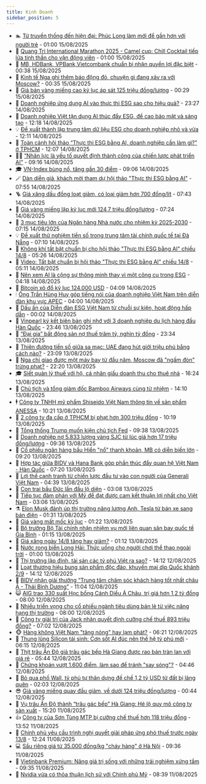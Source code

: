 ```yaml
---
title: Kinh Doanh
sidebar_position: 5
---
```


<!-- dantri-kinh-doanh:START -->
- 🏊 [Từ truyền thống đến hiện đại: Phúc Long làm mới để gần hơn với người trẻ](https://dantri.com.vn/kinh-doanh/tu-truyen-thong-den-hien-dai-phuc-long-lam-moi-de-gan-hon-voi-nguoi-tre-20250814230951372.htm) - 01:00 15/08/2025
- 🦆 [Quang Tri International Marathon 2025 - Camel cup: Chill Cocktail tiếp lửa tinh thần cho vận động viên](https://dantri.com.vn/kinh-doanh/quang-tri-international-marathon-2025-camel-cup-chill-cocktail-tiep-lua-tinh-than-cho-van-dong-vien-20250814185425710.htm) - 01:00 15/08/2025
- 🦄 [MB, HDBank, VPBank,Vietcombank chuẩn bị nhận quyền lợi đặc biệt](https://dantri.com.vn/kinh-doanh/mb-hdbank-vpbankvietcombank-chuan-bi-nhan-quyen-loi-dac-biet-20250814143718711.htm) - 00:38 15/08/2025
- 🌝 [Kinh tế Nga ghi thêm báo động đỏ, chuyện gì đang xảy ra với Moscow?](https://dantri.com.vn/kinh-doanh/kinh-te-nga-ghi-them-bao-dong-do-chuyen-gi-dang-xay-ra-voi-moscow-20250814180551884.htm) - 00:35 15/08/2025
- 💃 [Giá bán vàng miếng cao kỷ lục áp sát 125 triệu đồng/lượng](https://dantri.com.vn/kinh-doanh/gia-ban-vang-mieng-cao-ky-luc-ap-sat-125-trieu-dongluong-20250815065504312.htm) - 00:29 15/08/2025
- 🦏 [Doanh nghiệp ứng dụng AI vào thực thi ESG sao cho hiệu quả?](https://dantri.com.vn/kinh-doanh/doanh-nghiep-ung-dung-ai-vao-thuc-thi-esg-sao-cho-hieu-qua-20250814194106098.htm) - 23:27 14/08/2025
- 🦩 [Doanh nghiệp Việt tận dụng AI thúc đẩy ESG, đề cao bảo mật và sáng tạo](https://dantri.com.vn/kinh-doanh/doanh-nghiep-viet-tan-dung-ai-thuc-day-esg-de-cao-bao-mat-va-sang-tao-20250814161236138.htm) - 12:18 14/08/2025
- 💡 [Đề xuất thành lập trung tâm dữ liệu ESG cho doanh nghiệp nhỏ và vừa](https://dantri.com.vn/kinh-doanh/de-xuat-thanh-lap-trung-tam-du-lieu-esg-cho-doanh-nghiep-nho-va-vua-20250814174735890.htm) - 12:11 14/08/2025
- 🌊 [Toàn cảnh hội thảo “Thực thi ESG bằng AI, doanh nghiệp cần làm gì?” ở TPHCM](https://dantri.com.vn/kinh-doanh/toan-canh-hoi-thao-thuc-thi-esg-bang-ai-doanh-nghiep-can-lam-gi-o-tphcm-20250814185240202.htm) - 12:07 14/08/2025
- 🧑‍💻 [“Nhân lực là yếu tố quyết định thành công của chiến lược phát triển AI”](https://dantri.com.vn/kinh-doanh/nhan-luc-la-yeu-to-quyet-dinh-thanh-cong-cua-chien-luoc-phat-trien-ai-20250814153511441.htm) - 09:16 14/08/2025
- 🎓 [VN-Index bùng nổ, tăng gần 30 điểm](https://dantri.com.vn/kinh-doanh/vn-index-bung-no-tang-gan-30-diem-20250814152423015.htm) - 09:06 14/08/2025
- 🪄 [Dàn diễn giả, khách mời tham dự hội thảo &quot;Thực thi ESG bằng AI&quot;](https://dantri.com.vn/kinh-doanh/dan-dien-gia-khach-moi-tham-du-hoi-thao-thuc-thi-esg-bang-ai-20250814142526067.htm) - 07:55 14/08/2025
- 🪜 [Giá xăng dầu đồng loạt giảm, có loại giảm hơn 700 đồng/lít](https://dantri.com.vn/kinh-doanh/gia-xang-dau-dong-loat-giam-co-loai-giam-hon-700-donglit-20250814143001301.htm) - 07:43 14/08/2025
- 🦄 [Giá vàng miếng lập kỷ lục mới 124,7 triệu đồng/lượng](https://dantri.com.vn/kinh-doanh/gia-vang-mieng-lap-ky-luc-moi-1247-trieu-dongluong-20250814001829917.htm) - 07:24 14/08/2025
- 💯 [3 mục tiêu lớn của Ngân hàng Nhà nước cho nhiệm kỳ 2025-2030](https://dantri.com.vn/kinh-doanh/3-muc-tieu-lon-cua-ngan-hang-nha-nuoc-cho-nhiem-ky-2025-2030-20250814130450685.htm) - 07:15 14/08/2025
- 💡 [Đề xuất thử nghiệm tiền số trong trung tâm tài chính quốc tế tại Đà Nẵng](https://dantri.com.vn/kinh-doanh/de-xuat-thu-nghiem-tien-so-trong-trung-tam-tai-chinh-quoc-te-tai-da-nang-20250814140431574.htm) - 07:10 14/08/2025
- 🧰 [Không khí tất bật chuẩn bị cho hội thảo &quot;Thực thi ESG bằng AI&quot; chiều 14/8](https://dantri.com.vn/kinh-doanh/khong-khi-tat-bat-chuan-bi-cho-hoi-thao-thuc-thi-esg-bang-ai-chieu-148-20250814121040689.htm) - 05:26 14/08/2025
- 🎊 [Video: Tất bật chuẩn bị hội thảo &quot;Thực thi ESG bằng AI&quot; chiều 14/8](https://dantri.com.vn/kinh-doanh/video-tat-bat-chuan-bi-hoi-thao-thuc-thi-esg-bang-ai-chieu-148-20250814115918101.htm) - 05:11 14/08/2025
- 🔭 [Nên xem AI là cộng sự thông minh thay vì một công cụ trong ESG](https://dantri.com.vn/kinh-doanh/nen-xem-ai-la-cong-su-thong-minh-thay-vi-mot-cong-cu-trong-esg-20250813090445335.htm) - 04:18 14/08/2025
- 💼 [Bitcoin xô đổ kỷ lục 124.000 USD](https://dantri.com.vn/kinh-doanh/bitcoin-xo-do-ky-luc-124000-usd-20250814081703054.htm) - 04:09 14/08/2025
- 🕯 [Ông Trần Hùng Huy góp tiếng nói của doanh nghiệp Việt Nam trên diễn đàn khu vực APEC](https://dantri.com.vn/kinh-doanh/ong-tran-hung-huy-gop-tieng-noi-cua-doanh-nghiep-viet-nam-tren-dien-dan-khu-vuc-apec-20250814105317649.htm) - 04:00 14/08/2025
- 🫣 [Dấu ấn của Diễn đàn ESG Việt Nam từ chuỗi sự kiện, hoạt động hấp dẫn](https://dantri.com.vn/kinh-doanh/dau-an-cua-dien-dan-esg-viet-nam-tu-chuoi-su-kien-hoat-dong-hap-dan-20250806151905339.htm) - 00:02 14/08/2025
- 🤠 [Vinpearl ký kết biên bản ghi nhớ với 3 doanh nghiệp du lịch hàng đầu Hàn Quốc](https://dantri.com.vn/kinh-doanh/vinpearl-ky-ket-bien-ban-ghi-nho-voi-3-doanh-nghiep-du-lich-hang-dau-han-quoc-20250813213642736.htm) - 23:46 13/08/2025
- 🌈 [“Đại gia” bất động sản nợ thuế trăm tỷ, nghìn tỷ đồng](https://dantri.com.vn/kinh-doanh/dai-gia-bat-dong-san-no-thue-tram-ty-nghin-ty-dong-20250812152741439.htm) - 23:34 13/08/2025
- 🦅 [Thiên đường tiền số giữa sa mạc: UAE đang hút giới triệu phú bằng cách nào?](https://dantri.com.vn/kinh-doanh/thien-duong-tien-so-giua-sa-mac-uae-dang-hut-gioi-trieu-phu-bang-cach-nao-20250814002628220.htm) - 23:09 13/08/2025
- 🌁 [Nga chỉ giao được một máy bay từ đầu năm, Moscow đã &quot;ngấm đòn&quot; trừng phạt?](https://dantri.com.vn/kinh-doanh/nga-chi-giao-duoc-mot-may-bay-tu-dau-nam-moscow-da-ngam-don-trung-phat-20250812155836548.htm) - 22:20 13/08/2025
- 🎓 [Siết quản lý thuế với hộ, cá nhân giấu doanh thu cho thuê nhà](https://dantri.com.vn/kinh-doanh/siet-quan-ly-thue-voi-ho-ca-nhan-giau-doanh-thu-cho-thue-nha-20250813231341442.htm) - 16:24 13/08/2025
- 📝 [Chủ tịch và tổng giám đốc Bamboo Airways cùng từ nhiệm](https://dantri.com.vn/kinh-doanh/chu-tich-va-tong-giam-doc-bamboo-airways-cung-tu-nhiem-20250813205923572.htm) - 14:10 13/08/2025
- 🕴 [Công ty TNHH mỹ phẩm Shiseido Việt Nam thông tin về sản phẩm ANESSA](https://dantri.com.vn/kinh-doanh/cong-ty-tnhh-my-pham-shiseido-viet-nam-thong-tin-ve-san-pham-anessa-20250813163301755.htm) - 10:21 13/08/2025
- 🧰 [2 công ty đa cấp ở TPHCM bị phạt hơn 300 triệu đồng](https://dantri.com.vn/kinh-doanh/2-cong-ty-da-cap-o-tphcm-bi-phat-hon-300-trieu-dong-20250813164807571.htm) - 10:19 13/08/2025
- 🤖 [Tổng thống Trump muốn kiện chủ tịch Fed](https://dantri.com.vn/kinh-doanh/tong-thong-trump-muon-kien-chu-tich-fed-20250813133441426.htm) - 09:38 13/08/2025
- 🤠 [Doanh nghiệp nợ 5.833 lượng vàng SJC từ lúc giá hơn 17 triệu đồng/lượng](https://dantri.com.vn/kinh-doanh/doanh-nghiep-no-5833-luong-vang-sjc-tu-luc-gia-hon-17-trieu-dongluong-20250813152953863.htm) - 09:36 13/08/2025
- 🌮 [Cổ phiếu ngân hàng bầu Hiển &quot;nổ&quot; thanh khoản, MB có diễn biến lớn](https://dantri.com.vn/kinh-doanh/co-phieu-ngan-hang-bau-hien-no-thanh-khoan-mb-co-dien-bien-lon-20250813154550779.htm) - 09:20 13/08/2025
- 🦄 [Hợp tác giữa BIDV và Hana Bank góp phần thúc đẩy quan hệ Việt Nam - Hàn Quốc](https://dantri.com.vn/kinh-doanh/hop-tac-giua-bidv-va-hana-bank-gop-phan-thuc-day-quan-he-viet-nam-han-quoc-20250813135207286.htm) - 07:20 13/08/2025
- 👺 [Lợi thế cạnh tranh từ chiến lược đầu tư vào con người của Generali Việt Nam](https://dantri.com.vn/kinh-doanh/loi-the-canh-tranh-tu-chien-luoc-dau-tu-vao-con-nguoi-cua-generali-viet-nam-20250813111020218.htm) - 04:39 13/08/2025
- 🤗 [Con trai bầu Đức lần đầu lộ diện](https://dantri.com.vn/kinh-doanh/con-trai-bau-duc-lan-dau-lo-dien-20250813093046287.htm) - 03:08 13/08/2025
- 💪 [Tiếp tục đàm phán với Mỹ để đạt được cam kết thuận lợi nhất cho Việt Nam](https://dantri.com.vn/kinh-doanh/tiep-tuc-dam-phan-voi-my-de-dat-duoc-cam-ket-thuan-loi-nhat-cho-viet-nam-20250813091512060.htm) - 03:06 13/08/2025
- ⚗️ [Elon Musk đánh úp thị trường năng lượng Anh, Tesla từ bán xe sang bán điện](https://dantri.com.vn/kinh-doanh/elon-musk-danh-up-thi-truong-nang-luong-anh-tesla-tu-ban-xe-sang-ban-dien-20250813002759255.htm) - 01:31 13/08/2025
- 🧠 [Giá vàng mất mốc kỷ lục](https://dantri.com.vn/kinh-doanh/gia-vang-mat-moc-ky-luc-20250813081956623.htm) - 01:22 13/08/2025
- 🗽 [Bộ trưởng Bộ Tài chính nhận nhiệm vụ mới liên quan sân bay quốc tế Gia Bình](https://dantri.com.vn/kinh-doanh/bo-truong-bo-tai-chinh-nhan-nhiem-vu-moi-lien-quan-san-bay-quoc-te-gia-binh-20250813001543926.htm) - 01:15 13/08/2025
- 🫣 [Giá xăng ngày 14/8 tăng hay giảm?](https://dantri.com.vn/kinh-doanh/gia-xang-ngay-148-tang-hay-giam-20250813004957783.htm) - 01:12 13/08/2025
- 🫣 [Nước rong biển Long Hải: Thức uống cho người chơi thể thao ngoài trời](https://dantri.com.vn/kinh-doanh/nuoc-rong-bien-long-hai-thuc-uong-cho-nguoi-choi-the-thao-ngoai-troi-20250812181930870.htm) - 01:00 13/08/2025
- 🫣 [Thị trường lập đỉnh, tài sản các tỷ phú Việt ra sao?](https://dantri.com.vn/kinh-doanh/thi-truong-lap-dinh-tai-san-cac-ty-phu-viet-ra-sao-20250812161755508.htm) - 14:12 12/08/2025
- 💂 [Loạt thương hiệu bung sản phẩm độc đáo, khuyến mại dịp Quốc khánh 2/9](https://dantri.com.vn/kinh-doanh/loat-thuong-hieu-bung-san-pham-doc-dao-khuyen-mai-dip-quoc-khanh-29-20250812165732402.htm) - 14:12 12/08/2025
- 💫 [BIDV nhận giải thưởng “Trung tâm chăm sóc khách hàng tốt nhất châu Á - Thái Bình Dương”](https://dantri.com.vn/kinh-doanh/bidv-nhan-giai-thuong-trung-tam-cham-soc-khach-hang-tot-nhat-chau-a-thai-binh-duong-20250812162916063.htm) - 11:04 12/08/2025
- 😺 [AIG trao 330 suất Học bổng Cánh Diều Á Châu, trị giá hơn 1,2 tỷ đồng](https://dantri.com.vn/kinh-doanh/aig-trao-330-suat-hoc-bong-canh-dieu-a-chau-tri-gia-hon-12-ty-dong-20250812144451951.htm) - 08:00 12/08/2025
- 🦆 [Nhiều triển vọng cho cổ phiếu ngành tiêu dùng bán lẻ từ việc nâng hạng thị trường](https://dantri.com.vn/kinh-doanh/nhieu-trien-vong-cho-co-phieu-nganh-tieu-dung-ban-le-tu-viec-nang-hang-thi-truong-20250812144040540.htm) - 08:00 12/08/2025
- 👀 [Công ty giải trí của Jack nhận quyết định cưỡng chế thuế 893 triệu đồng?](https://dantri.com.vn/kinh-doanh/cong-ty-giai-tri-cua-jack-nhan-quyet-dinh-cuong-che-thue-893-trieu-dong-20250812101326985.htm) - 07:02 12/08/2025
- 🐵 [Hàng không Việt Nam &quot;tăng nóng&quot; hay lạm phát?](https://dantri.com.vn/kinh-doanh/hang-khong-viet-nam-tang-nong-hay-lam-phat-20250811103556821.htm) - 06:21 12/08/2025
- 🤖 [Thung lũng Silicon tái sinh: Cơn sốt AI đúc nên thế hệ tỷ phú mới](https://dantri.com.vn/kinh-doanh/thung-lung-silicon-tai-sinh-con-sot-ai-duc-nen-the-he-ty-phu-moi-20250810230752810.htm) - 06:15 12/08/2025
- 💂 [Thịt trâu Ấn Độ giả trâu gác bếp Hà Giang được rao bán tràn lan với giá rẻ](https://dantri.com.vn/kinh-doanh/thit-trau-an-do-gia-trau-gac-bep-ha-giang-duoc-rao-ban-tran-lan-voi-gia-re-20250812113945504.htm) - 05:44 12/08/2025
- 🦆 [Chứng khoán vượt 1.600 điểm, làm sao để tránh &quot;say sóng&quot;?](https://dantri.com.vn/kinh-doanh/chung-khoan-vuot-1600-diem-lam-sao-de-tranh-say-song-20250812095546648.htm) - 04:46 12/08/2025
- 🦅 [Bỏ qua phố Wall, tỷ phú tự thân dựng đế chế 1,2 tỷ USD từ đất bị lãng quên](https://dantri.com.vn/kinh-doanh/bo-qua-pho-wall-ty-phu-tu-than-dung-de-che-12-ty-usd-tu-dat-bi-lang-quen-20250811211323418.htm) - 02:03 12/08/2025
- 😎 [Giá vàng miếng quay đầu giảm, về dưới 124 triệu đồng/lượng](https://dantri.com.vn/kinh-doanh/gia-vang-mieng-quay-dau-giam-ve-duoi-124-trieu-dongluong-20250812000343538.htm) - 00:44 12/08/2025
- 🐎 [Vụ trâu Ấn Độ thành “trâu gác bếp” Hà Giang: Hé lộ quy mô công ty sản xuất](https://dantri.com.vn/kinh-doanh/vu-trau-an-do-thanh-trau-gac-bep-ha-giang-he-lo-quy-mo-cong-ty-san-xuat-20250811211310225.htm) - 15:20 11/08/2025
- 👍 [Công ty của Sơn Tùng MTP bị cưỡng chế thuế hơn 118 triệu đồng](https://dantri.com.vn/kinh-doanh/cong-ty-cua-son-tung-mtp-bi-cuong-che-thue-hon-118-trieu-dong-20250811202058266.htm) - 13:52 11/08/2025
- 🦒 [Chính phủ yêu cầu trình nghị quyết giải pháp ứng phó thuế trước ngày 13/8](https://dantri.com.vn/kinh-doanh/chinh-phu-yeu-cau-trinh-nghi-quyet-giai-phap-ung-pho-thue-truoc-ngay-138-20250811170719209.htm) - 12:24 11/08/2025
- 💻 [Sầu riêng giá từ 35.000 đồng/kg &quot;cháy hàng&quot; ở Hà Nội](https://dantri.com.vn/kinh-doanh/sau-rieng-gia-tu-35000-dongkg-chay-hang-o-ha-noi-20250811150108910.htm) - 09:36 11/08/2025
- 👺 [Vietinbank Premium: Nâng giá trị sống với những trải nghiệm xứng tầm](https://dantri.com.vn/kinh-doanh/vietinbank-premium-nang-gia-tri-song-voi-nhung-trai-nghiem-xung-tam-20250811162127060.htm) - 09:35 11/08/2025
- 🧐 [Nvidia vừa có thỏa thuận lịch sử với Chính phủ Mỹ](https://dantri.com.vn/kinh-doanh/nvidia-vua-co-thoa-thuan-lich-su-voi-chinh-phu-my-20250811145449676.htm) - 08:39 11/08/2025<!-- dantri-kinh-doanh:END -->
